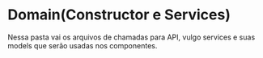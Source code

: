 # Domain(Constructor e Services)

Nessa pasta vai os arquivos de chamadas para API, vulgo services e suas models que serão usadas nos componentes.